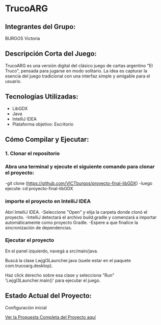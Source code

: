 # TrucoARG

## Integrantes del Grupo:
BURGOS Victoria

## Descripción Corta del Juego:
TrucoARG es una versión digital del clásico juego de cartas argentino "El Truco", pensada para jugarse en modo solitario. La idea es capturar la esencia del juego tradicional con una interfaz simple y amigable para el usuario.

## Tecnologías Utilizadas:
- LibGDX
- Java
- IntelliJ IDEA
- Plataforma objetivo: Escritorio

## Cómo Compilar y Ejecutar:

### 1. Clonar el repositorio

### Abra una terminal y ejecute el siguiente comando para clonar el proyecto:

-git clone (https://github.com/VICTburgos/proyecto-final-libGDX)
-luego ejecute: cd proyecto-final-libGDX

### importe el proyecto en IntelliJ IDEA

Abrí IntelliJ IDEA.
-Seleccione "Open" y elija la carpeta donde clonó el proyecto.
-IntelliJ detectará el archivo build.gradle y comenzará a importar automáticamente como proyecto Gradle.
-Espere a que finalice la sincronización de dependencias.

### Ejecutar el proyecto
En el panel izquierdo, navegá a src/main/java.

Buscá la clase Lwjgl3Launcher.java (suele estar en el paquete com.trucoarg.desktop).

Haz click derecho sobre esa clase y selecciona "Run" 'Lwjgl3Launcher.main()' para ejecutar el juego.


## Estado Actual del Proyecto:
Configuración inicial

[Ver la Propuesta Completa del Proyecto aquí](https://github.com/VICTburgos/proyecto-final-libGDX/wiki/TrucoARG)

